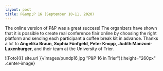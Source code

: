 ```yaml
---
layout: post
title: P&amp;P 16 (September 10-11, 2020)
---
```


The online version of P&amp;P was a great success! The organizers have shown that it is possible to create real conference flair online 
by choosing the right platform and sending each participant a coffee break kit in advance.
Thanks a lot to <strong>Angelika Braun</strong>, <strong>Sophia Fünfgeld</strong>, <strong>Peter Knopp</strong>, <strong>Judith Manzoni-Luxenburger</strong>,
and their team at the University of Trier.

![Foto]({{ site.url }}/images/pundp16.jpg "P&P 16 in Trier"){:height="260px" .center-image}
